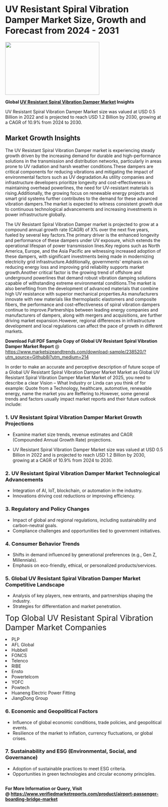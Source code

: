 <H1>UV Resistant Spiral Vibration Damper Market Size, Growth and Forecast from 2024 - 2031</H1><img class="aligncenter size-medium wp-image-584254" src="https://thirdeyenews.in/wp-content/uploads/2024/09/Global-Market-Research-300x168.jpeg" alt="" width="300" height="168" /><p><strong>Global&nbsp;<a href="https://www.marketsizeandtrends.com/download-sample/238520/?utm_source=Github8j?utm_medium=214">UV Resistant Spiral Vibration Damper Market</a> Insights</strong></p><p>UV Resistant Spiral Vibration Damper Market size was valued at USD 0.5 Billion in 2022 and is projected to reach USD 1.2 Billion by 2030, growing at a CAGR of 10.9% from 2024 to 2030.</p><p><h2>Market Growth Insights</h2> <p>The UV Resistant Spiral Vibration Damper market is experiencing steady growth driven by the increasing demand for durable and high-performance solutions in the transmission and distribution networks, particularly in areas prone to UV radiation and harsh weather conditions.These dampers are critical components for reducing vibrations and mitigating the impact of environmental factors such as UV degradation.As utility companies and infrastructure developers prioritize longevity and cost-effectiveness in maintaining overhead powerlines, the need for UV-resistant materials is rising.Additionally, the growing focus on renewable energy projects and smart grid systems further contributes to the demand for these advanced vibration dampers.The market is expected to witness consistent growth due to continuous technological advancements and increasing investments in power infrastructure globally.</p> <p>The UV Resistant Spiral Vibration Damper market is projected to grow at a compound annual growth rate (CAGR) of X% over the next five years, fueled by several key factors.The primary driver is the enhanced longevity and performance of these dampers under UV exposure, which extends the operational lifespan of power transmission lines.Key regions such as North America, Europe, and the Asia Pacific are witnessing increased adoption of these dampers, with significant investments being made in modernizing electricity grid infrastructure.Additionally, governments' emphasis on reducing energy loss and improving grid reliability supports market growth.Another critical factor is the growing trend of offshore and underground powerlines that demand robust vibration damping solutions capable of withstanding extreme environmental conditions.The market is also benefiting from the development of advanced materials that combine high UV resistance with superior mechanical properties.As manufacturers innovate with new materials like thermoplastic elastomers and composite fibers, the performance and cost-effectiveness of spiral vibration dampers continue to improve.Partnerships between leading energy companies and manufacturers of dampers, along with mergers and acquisitions, are further driving market expansion.However, regional differences in infrastructure development and local regulations can affect the pace of growth in different markets.</p> <p><span class=""><strong>Download Full PDF Sample Copy of Global UV Resistant Spiral Vibration Damper Market Report</strong> @ <a href="https://www.marketsizeandtrends.com/download-sample/238520/?utm_source=Github8j?utm_medium=214" target="_blank">https://www.marketsizeandtrends.com/download-sample/238520/?utm_source=Github8j?utm_medium=214</a></span></p><p>In order to make an accurate and perceptive description of future scope of a Global&nbsp;UV Resistant Spiral Vibration Damper Market Market as Global&nbsp;UV Resistant Spiral Vibration Damper Market Market of 2025, you need to describe a clear Vision &ndash; What Industry or Linda can you think of for example: Quote from a Technology, healthcare, automotive, renewable energy, name the market you are Reffering to.However, some general trends and factors usually impact market reports and their future outlook include:</p><h3>1.&nbsp;<strong>UV Resistant Spiral Vibration Damper Market Growth Projections</strong></h3><ul><li>Examine market size trends, revenue estimates and CAGR (Compounded Annual Growth Rate) projections.</li><li><p>UV Resistant Spiral Vibration Damper Market size was valued at USD 0.5 Billion in 2022 and is projected to reach USD 1.2 Billion by 2030, growing at a CAGR of 10.9% from 2024 to 2030.</p></li></ul><h3>2.&nbsp;<strong>UV Resistant Spiral Vibration Damper Market Technological Advancements</strong></h3><ul><li>Integration of AI, IoT, blockchain, or automation in the industry.</li><li>Innovations driving cost reductions or improving efficiency.</li></ul><h3>3.&nbsp;<strong>Regulatory and Policy Changes</strong></h3><ul><li>Impact of global and regional regulations, including sustainability and carbon-neutral goals.</li><li>Compliance challenges and opportunities tied to government initiatives.</li></ul><h3>4.&nbsp;<strong>Consumer Behavior Trends</strong></h3><ul><li>Shifts in demand influenced by generational preferences (e.g., Gen Z, Millennials).</li><li>Emphasis on eco-friendly, ethical, or personalized products/services.</li></ul><h3>5.&nbsp;<strong>Global UV Resistant Spiral Vibration Damper Market Competitive Landscape</strong></h3><ul><li>Analysis of key players, new entrants, and partnerships shaping the industry.</li><li>Strategies for differentiation and market penetration.</li></ul><p data-pm-slice="1 1 []"><span style="color: inherit; font-family: inherit; font-size: 25px;">Top Global UV Resistant Spiral Vibration Damper Market Companies</span></p><div class="" data-test-id=""><p><li>PLP</li><li> AFL Global</li><li> Hubbell</li><li> FONCS</li><li> Telenco</li><li> RIBE</li><li> Ensto</li><li> Powertelcom</li><li> YOFC</li><li> Powtech</li><li> Huaneng Electric Power Fitting</li><li> JiangDong Group</li></p></div><h3>6.&nbsp;<strong>Economic and Geopolitical Factors</strong></h3><ul><li>Influence of global economic conditions, trade policies, and geopolitical events.</li><li>Resilience of the market to inflation, currency fluctuations, or global crises.</li></ul><h3>7.&nbsp;<strong>Sustainability and ESG (Environmental, Social, and Governance)</strong></h3><ul><li>Adoption of sustainable practices to meet ESG criteria.</li><li>Opportunities in green technologies and circular economy principles.</li></ul><h2><strong style="font-size: 14px;">For More Information or Query, Visit @&nbsp;</strong><a style="background-color: #ffffff; font-size: 14px;" href="https://www.marketsizeandtrends.com/report/uv-resistant-spiral-vibration-damper-market/" target="_blank">https://www.verifiedmarketreports.com/product/airport-passenger-boarding-bridge-market</a></h2>